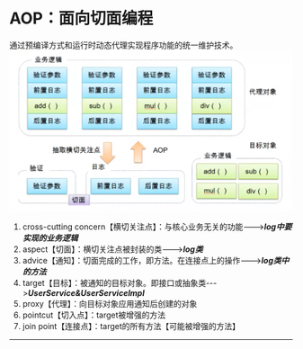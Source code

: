 # AOP：面向切面编程
通过预编译方式和运行时动态代理实现程序功能的统一维护技术。
![img.png](../NOTES/img/什么是AOP.png)

1. cross-cutting concern【横切关注点】：与核心业务无关的功能--->**_log中要实现的业务逻辑_**
2. aspect【切面】：横切关注点被封装的类--->**_log类_**
3. advice【通知】：切面完成的工作，即方法。在连接点上的操作--->**_log类中的方法_**
4. target【目标】：被通知的目标对象。即接口或抽象类--->**_UserService&UserServiceImpl_**
5. proxy【代理】：向目标对象应用通知后创建的对象
6. pointcut【切入点】：target被增强的方法
7. join point【连接点】：target的所有方法【可能被增强的方法】
<hr>